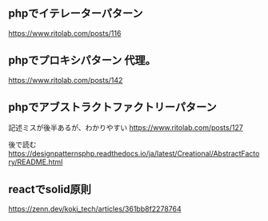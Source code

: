 ## phpでイテレーターパターン
https://www.ritolab.com/posts/116

## phpでプロキシパターン 代理。
https://www.ritolab.com/posts/142

## phpでアブストラクトファクトリーパターン
記述ミスが後半あるが、わかりやすい
https://www.ritolab.com/posts/127

後で読む
https://designpatternsphp.readthedocs.io/ja/latest/Creational/AbstractFactory/README.html

## reactでsolid原則
https://zenn.dev/koki_tech/articles/361bb8f2278764
